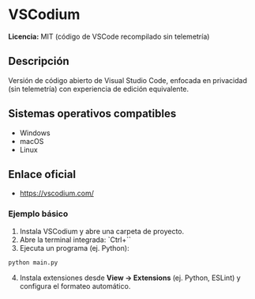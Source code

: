 # VSCodium

**Licencia:** MIT (código de VSCode recompilado sin telemetría)

## Descripción
Versión de código abierto de Visual Studio Code, enfocada en privacidad (sin telemetría) con experiencia de edición equivalente.

## Sistemas operativos compatibles
- Windows
- macOS
- Linux

## Enlace oficial
- https://vscodium.com/

### Ejemplo básico
1. Instala VSCodium y abre una carpeta de proyecto.
2. Abre la terminal integrada: `Ctrl+\``
3. Ejecuta un programa (ej. Python):
```bash
python main.py
```
4. Instala extensiones desde **View → Extensions** (ej. Python, ESLint) y configura el formateo automático.


